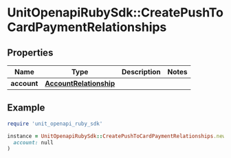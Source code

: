 # UnitOpenapiRubySdk::CreatePushToCardPaymentRelationships

## Properties

| Name | Type | Description | Notes |
| ---- | ---- | ----------- | ----- |
| **account** | [**AccountRelationship**](AccountRelationship.md) |  |  |

## Example

```ruby
require 'unit_openapi_ruby_sdk'

instance = UnitOpenapiRubySdk::CreatePushToCardPaymentRelationships.new(
  account: null
)
```

